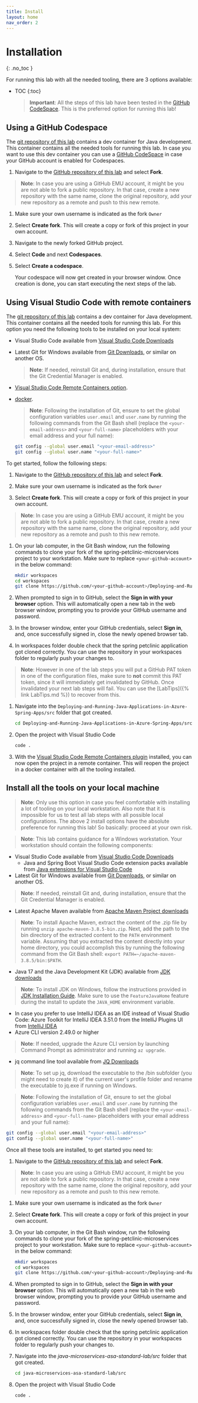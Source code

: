 ```yaml
---
title: Install
layout: home
nav_order: 2
---
```


# Installation
{: .no_toc }

For running this lab with all the needed tooling, there are 3 options available:

- TOC
{:toc}

  > **Important**: All the steps of this lab have been tested in the [GitHub CodeSpace](#using-a-github-codespace). This is the preferred option for running this lab!

## Using a GitHub Codespace

The [git repository of this lab](https://github.com/Azure-Samples/java-microservices-asa-standard-lab) contains a dev container for Java development. This container contains all the needed tools for running this lab. In case you want to use this dev container you can use a [GitHub CodeSpace](https://github.com/features/codespaces) in case your GitHub account is enabled for Codespaces.

1. Navigate to the [GitHub repository of this lab](https://github.com/Azure-Samples/java-microservices-asa-standard-lab) and select **Fork**.

  > **Note**: In case you are using a GitHub EMU account, it might be you are not able to fork a public repository. In that case, create a new repository with the same name, clone the original repository, add your new repository as a remote and push to this new remote.

1. Make sure your own username is indicated as the fork `Owner`

1. Select **Create fork**. This will create a copy or fork of this project in your own account.

1. Navigate to the newly forked GitHub project.

1. Select **Code** and next **Codespaces**.

1. Select **Create a codespace**.

   Your codespace will now get created in your browser window. Once creation is done, you can start executing the next steps of the lab.

## Using Visual Studio Code with remote containers

The [git repository of this lab](https://github.com/Azure-Samples/java-microservices-asa-standard-lab) contains a dev container for Java development. This container contains all the needed tools for running this lab. For this option you need the following tools to be installed on your local system:

- Visual Studio Code available from [Visual Studio Code Downloads](https://code.visualstudio.com/download)
- Latest Git for Windows available from [Git Downloads](https://git-scm.com/downloads), or similar on another OS.
  > **Note**: If needed, reinstall Git and, during installation, ensure that the Git Credential Manager is enabled.
- [Visual Studio Code Remote Containers option](https://code.visualstudio.com/docs/remote/containers). 
- [docker](https://docs.docker.com/get-docker/).

  > **Note**: Following the installation of Git, ensure to set the global configuration variables `user.email` and `user.name` by running the following commands from the Git Bash shell (replace the `<your-email-address>` and `<your-full-name>` placeholders with your email address and your full name):
  ```bash
  git config --global user.email "<your-email-address>"
  git config --global user.name "<your-full-name>"
  ```

To get started, follow the following steps: 

1. Navigate to the [GitHub repository of this lab](https://github.com/Azure-Samples/java-microservices-asa-standard-lab) and select **Fork**.

1. Make sure your own username is indicated as the fork `Owner`

1. Select **Create fork**. This will create a copy or fork of this project in your own account.

  > **Note**: In case you are using a GitHub EMU account, it might be you are not able to fork a public repository. In that case, create a new repository with the same name, clone the original repository, add your new repository as a remote and push to this new remote.

1. On your lab computer, in the Git Bash window, run the following commands to clone your fork of the spring-petclinic-microservices project to your workstation. Make sure to replace `<your-github-account>` in the below command:

   ```bash
   mkdir workspaces
   cd workspaces
   git clone https://github.com/<your-github-account>/Deploying-and-Running-Java-Applications-in-Azure-Spring-Apps.git
   ```

1. When prompted to sign in to GitHub, select the **Sign in with your browser** option. This will automatically open a new tab in the web browser window, prompting you to provide your GitHub username and password.

1. In the browser window, enter your GitHub credentials, select **Sign in**, and, once successfully signed in, close the newly opened browser tab.

1. In workspaces folder double check that the spring petclinic application got cloned correctly. You can use the repository in your workspaces folder to regularly push your changes to.

  > **Note**: However in one of the lab steps you will put a GitHub PAT token in one of the configuration files, make sure to **not** commit this PAT token, since it will immediately get invalidated by GitHub. Once invalidated your next lab steps will fail. You can use the [LabTips]({% link LabTips.md %}) to recover from this.

1. Navigate into the `Deploying-and-Running-Java-Applications-in-Azure-Spring-Apps/src` folder that got created.

   ```bash
   cd Deploying-and-Running-Java-Applications-in-Azure-Spring-Apps/src
   ```

1. Open the project with Visual Studio Code

   ```bash
   code .
   ```

1. With the [Visual Studio Code Remote Containers plugin](https://code.visualstudio.com/docs/remote/containers) installed, you can now open the project in a remote container. This will reopen the project in a docker container with all the tooling installed.

## Install all the tools on your local machine

> **Note**: Only use this option in case you feel comfortable with installing a lot of tooling on your local workstation. Also note that it is impossible for us to test all lab steps with all possible local configurations. The above 2 install options have the absolute preference for running this lab! So basically: proceed at your own risk.

> **Note**: This lab contains guidance for a Windows workstation. Your workstation should contain the following components:

- Visual Studio Code available from [Visual Studio Code Downloads](https://code.visualstudio.com/download)
  - Java and Spring Boot Visual Studio Code extension packs available from [Java extensions for Visual Studio Code](https://code.visualstudio.com/docs/java/extensions)
- Latest Git for Windows available from [Git Downloads](https://git-scm.com/downloads), or similar on another OS.

> **Note**: If needed, reinstall Git and, during installation, ensure that the Git Credential Manager is enabled.

- Latest Apache Maven available from [Apache Maven Project downloads](https://maven.apache.org/download.cgi)

> **Note**: To install Apache Maven, extract the content of the .zip file by running `unzip apache-maven-3.8.5-bin.zip`. Next, add the path to the bin directory of the extracted content to the `PATH` environment variable. Assuming that you extracted the content directly into your home directory, you could accomplish this by running the following command from the Git Bash shell: `export PATH=~/apache-maven-3.8.5/bin:$PATH`.

- Java 17 and the Java Development Kit (JDK) available from [JDK downloads](https://aka.ms/download-jdk/microsoft-jdk-17.0.5-windows-x64.msi)

> **Note**: To install JDK on Windows, follow the instructions provided in [JDK Installation Guide](https://learn.microsoft.com/java/openjdk/install#install-on-windows). Make sure to use the `FeatureJavaHome` feature during the install to update the `JAVA_HOME` environment variable.

- In case you prefer to use IntelliJ IDEA as an IDE instead of Visual Studio Code: Azure Toolkit for IntelliJ IDEA 3.51.0 from the IntelliJ Plugins UI from [IntelliJ IDEA](https://www.jetbrains.com/idea/download/#section=windows)
- Azure CLI version 2.49.0 or higher

> **Note**: If needed, upgrade the Azure CLI version by launching Command Prompt as administrator and running `az upgrade`.

- jq command line tool available from [JQ Downloads](https://stedolan.github.io/jq/)

> **Note**: To set up jq, download the executable to the /bin subfolder (you might need to create it) of the current user's profile folder and rename the executable to jq.exe if running on Windows.

> **Note**: Following the installation of Git, ensure to set the global configuration variables `user.email` and `user.name` by running the following commands from the Git Bash shell (replace the `<your-email-address>` and `<your-full-name>` placeholders with your email address and your full name):
```bash
git config --global user.email "<your-email-address>"
git config --global user.name "<your-full-name>"
```

Once all these tools are installed, to get started you need to:

1. Navigate to the [GitHub repository of this lab](https://github.com/Azure-Samples/java-microservices-asa-standard-lab) and select **Fork**.

  > **Note**: In case you are using a GitHub EMU account, it might be you are not able to fork a public repository. In that case, create a new repository with the same name, clone the original repository, add your new repository as a remote and push to this new remote.

1. Make sure your own username is indicated as the fork `Owner`

1. Select **Create fork**. This will create a copy or fork of this project in your own account.

1. On your lab computer, in the Git Bash window, run the following commands to clone your fork of the spring-petclinic-microservices project to your workstation. Make sure to replace `<your-github-account>` in the below command:

   ```bash
   mkdir workspaces
   cd workspaces
   git clone https://github.com/<your-github-account>/Deploying-and-Running-Java-Applications-in-Azure-Spring-Apps.git
   ```

1. When prompted to sign in to GitHub, select the **Sign in with your browser** option. This will automatically open a new tab in the web browser window, prompting you to provide your GitHub username and password.

1. In the browser window, enter your GitHub credentials, select **Sign in**, and, once successfully signed in, close the newly opened browser tab.

1. In workspaces folder double check that the spring petclinic application got cloned correctly. You can use the repository in your workspaces folder to regularly push your changes to.

1. Navigate into the _java-microservices-asa-standard-lab/src_ folder that got created.

   ```bash
   cd java-microservices-asa-standard-lab/src
   ```

1. Open the project with Visual Studio Code

   ```bash
   code .
   ```
